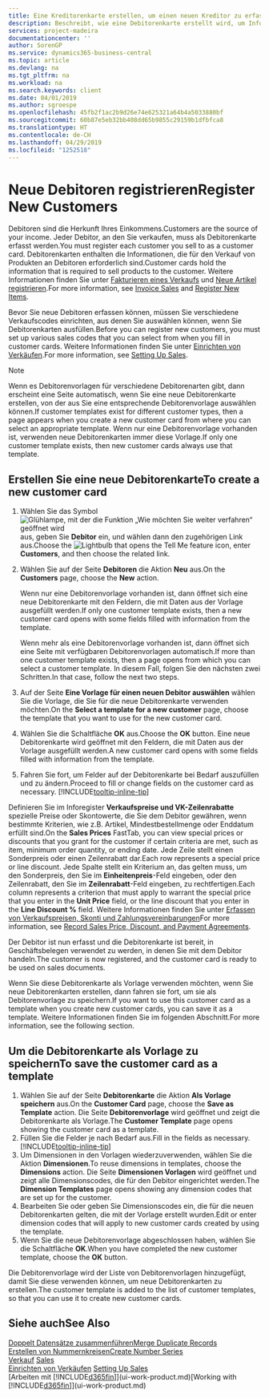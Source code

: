 ```yaml
---
title: Eine Kreditorenkarte erstellen, um einen neuen Kreditor zu erfassen | Microsoft Docs
description: Beschreibt, wie eine Debitorenkarte erstellt wird, um Informationen zu jedem neuen Debitor oder Clients zu erfassen, an die Sie verkaufen.
services: project-madeira
documentationcenter: ''
author: SorenGP
ms.service: dynamics365-business-central
ms.topic: article
ms.devlang: na
ms.tgt_pltfrm: na
ms.workload: na
ms.search.keywords: client
ms.date: 04/01/2019
ms.author: sgroespe
ms.openlocfilehash: 45fb2f1ac2b9d26e74e625321a64b4a5033880bf
ms.sourcegitcommit: 60b87e5eb32bb408dd65b9855c29159b1dfbfca8
ms.translationtype: HT
ms.contentlocale: de-CH
ms.lasthandoff: 04/29/2019
ms.locfileid: "1252518"
---
```

# <a name="register-new-customers"></a><span data-ttu-id="9eee9-103">Neue Debitoren registrieren</span><span class="sxs-lookup"><span data-stu-id="9eee9-103">Register New Customers</span></span>
<span data-ttu-id="9eee9-104">Debitoren sind die Herkunft Ihres Einkommens.</span><span class="sxs-lookup"><span data-stu-id="9eee9-104">Customers are the source of your income.</span></span> <span data-ttu-id="9eee9-105">Jeder Debitor, an den Sie verkaufen, muss als Debitorenkarte erfasst werden.</span><span class="sxs-lookup"><span data-stu-id="9eee9-105">You must register each customer you sell to as a customer card.</span></span> <span data-ttu-id="9eee9-106">Debitorenkarten enthalten die Informationen, die für den Verkauf von Produkten an Debitoren erforderlich sind.</span><span class="sxs-lookup"><span data-stu-id="9eee9-106">Customer cards hold the information that is required to sell products to the customer.</span></span> <span data-ttu-id="9eee9-107">Weitere Informationen finden Sie unter [Fakturieren eines Verkaufs](sales-how-invoice-sales.md) und [Neue Artikel registrieren](inventory-how-register-new-items.md).</span><span class="sxs-lookup"><span data-stu-id="9eee9-107">For more information, see [Invoice Sales](sales-how-invoice-sales.md) and [Register New Items](inventory-how-register-new-items.md).</span></span>  

<span data-ttu-id="9eee9-108">Bevor Sie neue Debitoren erfassen können, müssen Sie verschiedene Verkaufscodes einrichten, aus denen Sie auswählen können, wenn Sie Debitorenkarten ausfüllen.</span><span class="sxs-lookup"><span data-stu-id="9eee9-108">Before you can register new customers, you must set up various sales codes that you can select from when you fill in customer cards.</span></span> <span data-ttu-id="9eee9-109">Weitere Informationen finden Sie unter [Einrichten von Verkäufen](sales-setup-sales.md).</span><span class="sxs-lookup"><span data-stu-id="9eee9-109">For more information, see [Setting Up Sales](sales-setup-sales.md).</span></span>

> [!NOTE]  
>   <span data-ttu-id="9eee9-110">Wenn es Debitorenvorlagen für verschiedene Debitorenarten gibt, dann erscheint eine Seite automatisch, wenn Sie eine neue Debitorenkarte erstellen, von der aus Sie eine entsprechende Debitorenvorlage auswählen können.</span><span class="sxs-lookup"><span data-stu-id="9eee9-110">If customer templates exist for different customer types, then a page appears when you create a new customer card from where you can select an appropriate template.</span></span> <span data-ttu-id="9eee9-111">Wenn nur eine Debitorenvorlage vorhanden ist, verwenden neue Debitorenkarten immer diese Vorlage.</span><span class="sxs-lookup"><span data-stu-id="9eee9-111">If only one customer template exists, then new customer cards always use that template.</span></span>

## <a name="to-create-a-new-customer-card"></a><span data-ttu-id="9eee9-112">Erstellen Sie eine neue Debitorenkarte</span><span class="sxs-lookup"><span data-stu-id="9eee9-112">To create a new customer card</span></span>
1. <span data-ttu-id="9eee9-113">Wählen Sie das Symbol ![Glühlampe, mit der die Funktion „Wie möchten Sie weiter verfahren“ geöffnet wird](media/ui-search/search_small.png "Wie möchten Sie weiter verfahren?") aus, geben Sie **Debitor** ein, und wählen dann den zugehörigen Link aus.</span><span class="sxs-lookup"><span data-stu-id="9eee9-113">Choose the ![Lightbulb that opens the Tell Me feature](media/ui-search/search_small.png "Tell me what you want to do") icon, enter **Customers**, and then choose the related link.</span></span>  
2. <span data-ttu-id="9eee9-114">Wählen Sie auf der Seite **Debitoren** die Aktion **Neu** aus.</span><span class="sxs-lookup"><span data-stu-id="9eee9-114">On the **Customers** page, choose the **New** action.</span></span>

    <span data-ttu-id="9eee9-115">Wenn nur eine Debitorenvorlage vorhanden ist, dann öffnet sich eine neue Debitorenkarte mit den Feldern, die mit Daten aus der Vorlage ausgefüllt werden.</span><span class="sxs-lookup"><span data-stu-id="9eee9-115">If only one customer template exists, then a new customer card opens with some fields filled with information from the template.</span></span>

    <span data-ttu-id="9eee9-116">Wenn mehr als eine Debitorenvorlage vorhanden ist, dann öffnet sich eine Seite mit verfügbaren Debitorenvorlagen automatisch.</span><span class="sxs-lookup"><span data-stu-id="9eee9-116">If more than one customer template exists, then a page opens from which you can select a customer template.</span></span> <span data-ttu-id="9eee9-117">In diesem Fall, folgen Sie den nächsten zwei Schritten.</span><span class="sxs-lookup"><span data-stu-id="9eee9-117">In that case, follow the next two steps.</span></span>
3. <span data-ttu-id="9eee9-118">Auf der Seite **Eine Vorlage für einen neuen Debitor auswählen** wählen Sie die Vorlage, die Sie für die neue Debitorenkarte verwenden möchten.</span><span class="sxs-lookup"><span data-stu-id="9eee9-118">On the **Select a template for a new customer** page, choose the template that you want to use for the new customer card.</span></span>
4. <span data-ttu-id="9eee9-119">Wählen Sie die Schaltfläche **OK** aus.</span><span class="sxs-lookup"><span data-stu-id="9eee9-119">Choose the **OK** button.</span></span> <span data-ttu-id="9eee9-120">Eine neue Debitorenkarte wird geöffnet mit den Feldern, die mit Daten aus der Vorlage ausgefüllt werden.</span><span class="sxs-lookup"><span data-stu-id="9eee9-120">A new customer card opens with some fields filled with information from the template.</span></span>  
5. <span data-ttu-id="9eee9-121">Fahren Sie fort, um Felder auf der Debitorenkarte bei Bedarf auszufüllen und zu ändern.</span><span class="sxs-lookup"><span data-stu-id="9eee9-121">Proceed to fill or change fields on the customer card as necessary.</span></span> [!INCLUDE[tooltip-inline-tip](includes/tooltip-inline-tip_md.md)]

<span data-ttu-id="9eee9-122">Definieren Sie im Inforegister **Verkaufspreise und VK-Zeilenrabatte** spezielle Preise oder Skontowerte, die Sie dem Debitor gewähren, wenn bestimmte Kriterien, wie z.B. Artikel, Mindestbestellmenge oder Enddatum erfüllt sind.</span><span class="sxs-lookup"><span data-stu-id="9eee9-122">On the **Sales Prices** FastTab, you can view special prices or discounts that you grant for the customer if certain criteria are met, such as item, minimum order quantity, or ending date.</span></span> <span data-ttu-id="9eee9-123">Jede Zeile stellt einen Sonderpreis oder einen Zeilenrabatt dar.</span><span class="sxs-lookup"><span data-stu-id="9eee9-123">Each row represents a special price or line discount.</span></span> <span data-ttu-id="9eee9-124">Jede Spalte stellt ein Kriterium an, das gelten muss, um den Sonderpreis, den Sie im **Einheitenpreis**-Feld eingeben, oder den Zeilenrabatt, den Sie im **Zeilenrabatt**-Feld eingeben, zu rechtfertigen.</span><span class="sxs-lookup"><span data-stu-id="9eee9-124">Each column represents a criterion that must apply to warrant the special price that you enter in the **Unit Price** field, or the line discount that you enter in the **Line Discount %** field.</span></span> <span data-ttu-id="9eee9-125">Weitere Informationen finden Sie unter [Erfassen von Verkaufspreisen, Skonti und Zahlungsvereinbarungen](sales-how-record-sales-price-discount-payment-agreements.md)</span><span class="sxs-lookup"><span data-stu-id="9eee9-125">For more information, see [Record Sales Price, Discount, and Payment Agreements](sales-how-record-sales-price-discount-payment-agreements.md).</span></span>

<span data-ttu-id="9eee9-126">Der Debitor ist nun erfasst und die Debitorenkarte ist bereit, in Geschäftsbelegen verwendet zu werden, in denen Sie mit dem Debitor handeln.</span><span class="sxs-lookup"><span data-stu-id="9eee9-126">The customer is now registered, and the customer card is ready to be used on sales documents.</span></span>

<span data-ttu-id="9eee9-127">Wenn Sie diese Debitorenkarte als Vorlage verwenden möchten, wenn Sie neue Debitorenkarten erstellen, dann fahren sie fort, um sie als Debitorenvorlage zu speichern.</span><span class="sxs-lookup"><span data-stu-id="9eee9-127">If you want to use this customer card as a template when you create new customer cards, you can save it as a template.</span></span> <span data-ttu-id="9eee9-128">Weitere Informationen finden Sie im folgenden Abschnitt.</span><span class="sxs-lookup"><span data-stu-id="9eee9-128">For more information, see the following section.</span></span>

## <a name="to-save-the-customer-card-as-a-template"></a><span data-ttu-id="9eee9-129">Um die Debitorenkarte als Vorlage zu speichern</span><span class="sxs-lookup"><span data-stu-id="9eee9-129">To save the customer card as a template</span></span>
1. <span data-ttu-id="9eee9-130">Wählen Sie auf der Seite **Debitorenkarte** die Aktion **Als Vorlage speichern** aus.</span><span class="sxs-lookup"><span data-stu-id="9eee9-130">On the **Customer Card** page, choose the **Save as Template** action.</span></span> <span data-ttu-id="9eee9-131">Die Seite **Debitorenvorlage** wird geöffnet und zeigt die Debitorenkarte als Vorlage.</span><span class="sxs-lookup"><span data-stu-id="9eee9-131">The **Customer Template** page opens showing the customer card as a template.</span></span>
2. <span data-ttu-id="9eee9-132">Füllen Sie die Felder je nach Bedarf aus.</span><span class="sxs-lookup"><span data-stu-id="9eee9-132">Fill in the fields as necessary.</span></span> [!INCLUDE[tooltip-inline-tip](includes/tooltip-inline-tip_md.md)]
3. <span data-ttu-id="9eee9-133">Um Dimensionen in den Vorlagen wiederzuverwenden, wählen Sie die Aktion **Dimensionen**.</span><span class="sxs-lookup"><span data-stu-id="9eee9-133">To reuse dimensions in templates, choose the **Dimensions** action.</span></span> <span data-ttu-id="9eee9-134">Die Seite **Dimensionen Vorlagen** wird geöffnet und zeigt alle Dimensionscodes, die für den Debitor eingerichtet werden.</span><span class="sxs-lookup"><span data-stu-id="9eee9-134">The **Dimension Templates** page opens showing any dimension codes that are set up for the customer.</span></span>
4. <span data-ttu-id="9eee9-135">Bearbeiten Sie oder geben Sie Dimensionscodes ein, die für die neuen Debitorenkarten gelten, die mit der Vorlage erstellt wurden.</span><span class="sxs-lookup"><span data-stu-id="9eee9-135">Edit or enter dimension codes that will apply to new customer cards created by using the template.</span></span>  
5. <span data-ttu-id="9eee9-136">Wenn Sie die neue Debitorenvorlage abgeschlossen haben, wählen Sie die Schaltfläche **OK**.</span><span class="sxs-lookup"><span data-stu-id="9eee9-136">When you have completed the new customer template, choose the **OK** button.</span></span>

<span data-ttu-id="9eee9-137">Die Debitorenvorlage wird der Liste von Debitorenvorlagen hinzugefügt, damit Sie diese verwenden können, um neue Debitorenkarten zu erstellen.</span><span class="sxs-lookup"><span data-stu-id="9eee9-137">The customer template is added to the list of customer templates, so that you can use it to create new customer cards.</span></span>

## <a name="see-also"></a><span data-ttu-id="9eee9-138">Siehe auch</span><span class="sxs-lookup"><span data-stu-id="9eee9-138">See Also</span></span>
[<span data-ttu-id="9eee9-139">Doppelt Datensätze zusammenführen</span><span class="sxs-lookup"><span data-stu-id="9eee9-139">Merge Duplicate Records</span></span>](sales-how-merge-duplicate-records.md)  
[<span data-ttu-id="9eee9-140">Erstellen von Nummernkreisen</span><span class="sxs-lookup"><span data-stu-id="9eee9-140">Create Number Series</span></span>](ui-create-number-series.md)  
<span data-ttu-id="9eee9-141">[Verkauf](sales-manage-sales.md)  </span><span class="sxs-lookup"><span data-stu-id="9eee9-141">[Sales](sales-manage-sales.md)  </span></span>  
<span data-ttu-id="9eee9-142">[Einrichten von Verkäufen](sales-setup-sales.md)  </span><span class="sxs-lookup"><span data-stu-id="9eee9-142">[Setting Up Sales](sales-setup-sales.md)  </span></span>  
<span data-ttu-id="9eee9-143">[Arbeiten mit [!INCLUDE[d365fin](includes/d365fin_md.md)]](ui-work-product.md)</span><span class="sxs-lookup"><span data-stu-id="9eee9-143">[Working with [!INCLUDE[d365fin](includes/d365fin_md.md)]](ui-work-product.md)</span></span>
